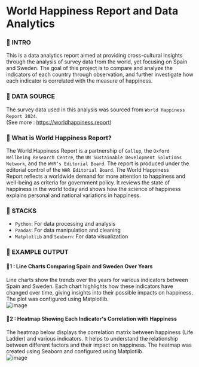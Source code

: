 # World Happiness Report and Data Analytics

### 🦴 **INTRO**
This is a data analytics report aimed at providing cross-cultural insights through the analysis of survey data from the world, yet focusing on Spain and Sweden. 
The goal of this project is to compare and analyze the indicators of each country through observation, and further investigate how each indicator is correlated with the measure of happiness.

### 🦴 **DATA SOURCE**
The survey data used in this analysis was sourced from `World Happiness Report 2024`. <br>
(See more : https://worldhappiness.report)

### 🦴 What is World Happiness Report?
The World Happiness Report is a partnership of `Gallup`, the `Oxford Wellbeing Research Centre`, the `UN Sustainable Development Solutions Network`, and the `WHR’s Editorial Board`. The report is produced under the editorial control of the `WHR Editorial Board`.
The World Happiness Report reflects a worldwide demand for more attention to happiness and well-being as criteria for government policy. It reviews the state of happiness in the world today and shows how the science of happiness explains personal and national variations in happiness.

### 🦴 **STACKS**
- `Python`: For data processing and analysis
- `Pandas`: For data manipulation and cleaning
- `Matplotlib` and `Seaborn`: For data visualization

### 🦴 **EXAMPLE OUTPUT**

#### 🐶1 : Line Charts Comparing Spain and Sweden Over Years
Line charts show the trends over the years for various indicators between Spain and Sweden. Each chart highlights how these indicators have changed over time, giving insights into their possible impacts on happiness. The plot was configured using Matplotlib. <br>
![image](https://github.com/hyperhopi/world-happiness-report/assets/70691848/081e4c98-e675-43e9-8cdc-eecbf1e38676)


#### 🐶2 : Heatmap Showing Each Indicator's Correlation with Happiness
The heatmap below displays the correlation matrix between happiness (Life Ladder) and various indicators. It helps to understand the relationship between different factors and their impact on happiness. The heatmap was created using Seaborn and configured using Matplotlib. <br>
![image](https://github.com/hyperhopi/world-happiness-report/assets/70691848/e9210dd5-452e-4727-898c-effc674f2fe3)
